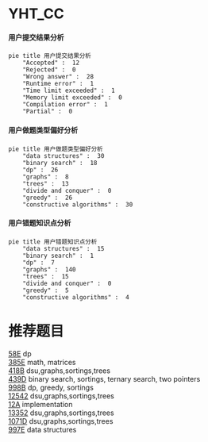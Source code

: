 # YHT_CC

<!-- tabs:start -->



#### **用户提交结果分析**

```mermaid
pie title 用户提交结果分析
    "Accepted" :  12
    "Rejected" :  0
    "Wrong answer" :  28
    "Runtime error" :  1
    "Time limit exceeded" :  1
    "Memory limit exceeded" :  0
    "Compilation error" :  1
    "Partial" :  0
```

#### **用户做题类型偏好分析**

```mermaid
pie title 用户做题类型偏好分析
    "data structures" :  30
    "binary search" :  18
    "dp" :  26
    "graphs" :  8
    "trees" :  13
    "divide and conquer" :  0
    "greedy" :  26
    "constructive algorithms" :  30
```
#### **用户错题知识点分析**

```mermaid
pie title 用户错题知识点分析
    "data structures" :  15
    "binary search" :  1
    "dp" :  7
    "graphs" :  140
    "trees" :  15
    "divide and conquer" :  0
    "greedy" :  5
    "constructive algorithms" :  4
```



<!-- tabs:end -->
# 推荐题目
[58E](https://codeforces.com/contest/58/problem/E)		dp		  
[385E](https://codeforces.com/contest/385/problem/E)		math,
                        matrices		  
[418B](https://codeforces.com/contest/418/problem/B)		dsu,graphs,sortings,trees		  
[439D](https://codeforces.com/contest/439/problem/D)		binary search,
                        sortings,
                        ternary search,
                        two pointers		  
[998B](https://codeforces.com/contest/998/problem/B)		dp,
                        greedy,
                        sortings		  
[12542](https://codeforces.com/contest/1254/problem/2)		dsu,graphs,sortings,trees		  
[12A](https://codeforces.com/contest/12/problem/A)		implementation		  
[13352](https://codeforces.com/contest/1335/problem/2)		dsu,graphs,sortings,trees		  
[1071D](https://codeforces.com/contest/1071/problem/D)		dsu,graphs,sortings,trees		  
[997E](https://codeforces.com/contest/997/problem/E)		data structures		  
